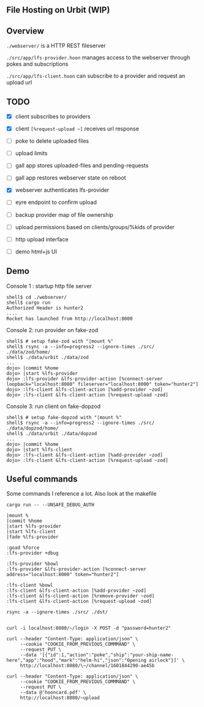 ## File Hosting on Urbit (WIP)

## Overview

`./webserver/` is a HTTP REST fileserver 

`./src/app/lfs-provider.hoon` manages access to the webserver through pokes and subscriptions

`./src/app/lfs-client.hoon` can subscribe to a provider and request an upload url


## TODO

- [x] client subscribes to providers
- [x] client `[%request-upload ~]` receives url response
- [ ] poke to delete uploaded files
- [ ] upload limits
- [ ] gall app stores uploaded-files and pending-requests
- [ ] gall app restores webserver state on reboot
- [x] webserver authenticates lfs-provider
- [ ] eyre endpoint to confirm upload
- [ ] backup provider map of file ownership
- [ ] upload permissions based on clients/groups/%kids of provider
- [ ] http upload interface
- [ ] demo html+js UI


## Demo


Console 1 : startup http file server

```
shell$ cd ./webserver/
shell$ cargo run
Authorized Header is hunter2
....
Rocket has launched from http://localhost:8000
```

Console 2: run provider on fake-zod

```
shell$ # setup fake-zod with "|mount %"
shell$ rsync -a --info=progress2 --ignore-times ./src/ ./data/zod/home/
shell$ ./data/urbit ./data/zod
...
dojo> |commit %home
dojo> |start %lfs-provider
dojo> :lfs-provider &lfs-provider-action [%connect-server loopback="localhost:8080" fileserver="localhost:8000" token="hunter2"]
dojo> :lfs-client &lfs-client-action [%add-provider ~zod]
dojo> :lfs-client &lfs-client-action [%request-upload ~zod]
```

Console 3: run client on fake-dopzod

```
shell$ # setup fake-dopzod with "|mount %"
shell$ rsync -a --info=progress2 --ignore-times ./src/ ./data/dopzod/home/
shell$ ./data/urbit ./data/dopzod
...
dojo> |commit %home
dojo> |start %lfs-client
dojo> :lfs-client &lfs-client-action [%add-provider ~zod]
dojo> :lfs-client &lfs-client-action [%request-upload ~zod]
```


## Useful commands

Some commands  I reference a lot. Also look at the makefile

```
cargo run -- --UNSAFE_DEBUG_AUTH

|mount %
|commit %home
|start %lfs-provider
|start %lfs-client
|fade %lfs-provider

:goad %force
:lfs-provider +dbug

:lfs-provider %bowl
:lfs-provider &lfs-provider-action [%connect-server address="localhost:8000" token="hunter2"]

:lfs-client %bowl
:lfs-client &lfs-client-action [%add-provider ~zod]
:lfs-client &lfs-client-action [%remove-provider ~zod]
:lfs-client &lfs-client-action [%request-upload ~zod]

rsync -a --ignore-times ./src/ ./dst/


curl -i localhost:8080/~/login -X POST -d "password=hunter2"

curl --header "Content-Type: application/json" \
     --cookie "COOKIE_FROM_PREVIOUS_COMMMAND" \
     --request PUT \
     --data '[{"id":1,"action":"poke","ship":"your-ship-name-here","app":"hood","mark":"helm-hi","json":"Opening airlock"}]' \
     http://localhost:8080/\~/channel/1601844290-ae45b
     
curl --header "Content-Type: application/json" \
     --cookie "COOKIE_FROM_PREVIOUS_COMMMAND" \
     --request PUT \
     --data @'hooncard.pdf' \
     http://localhost:8080/~upload

```
